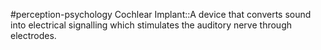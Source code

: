 #perception-psychology 
Cochlear Implant::A device that converts sound into electrical signalling which stimulates the auditory nerve through electrodes.